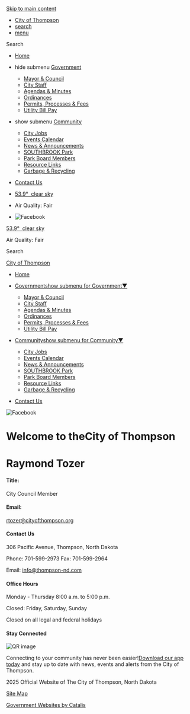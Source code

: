 [Skip to main content](https://www.cityofthompsonnd.com/index.asp?SEC=AA7CA9B7-2B9B-426D-9105-7DFB9AFADE8C&DE=381AA16A-3724-40EE-9764-FE9191D86A3D%2F)

- [City of Thompson](https://www.cityofthompsonnd.com)
- [search](https://www.cityofthompsonnd.com/index.asp?SEC=AA7CA9B7-2B9B-426D-9105-7DFB9AFADE8C&DE=381AA16A-3724-40EE-9764-FE9191D86A3D)
- [menu](https://www.cityofthompsonnd.com/index.asp?SEC=AA7CA9B7-2B9B-426D-9105-7DFB9AFADE8C&DE=381AA16A-3724-40EE-9764-FE9191D86A3D)

Search

- [Home](https://www.cityofthompsonnd.com)
- hide submenu [Government](https://www.cityofthompsonnd.com/government)
  
  - [Mayor &amp; Council](https://www.cityofthompsonnd.com/mayor-council)
  - [City Staff](https://www.cityofthompsonnd.com/staff)
  - [Agendas &amp; Minutes](https://www.cityofthompsonnd.com/agendas-minutes)
  - [Ordinances](https://www.cityofthompsonnd.com/ordinances)
  - [Permits, Processes &amp; Fees](https://www.cityofthompsonnd.com/permits-fees)
  - [Utility Bill Pay](https://www.cityofthompsonnd.com/pay-utilities)
- show submenu [Community](https://www.cityofthompsonnd.com/community)
  
  - [City Jobs](https://www.cityofthompsonnd.com/jobs)
  - [Events Calendar](https://www.cityofthompsonnd.com/calendar)
  - [News &amp; Announcements](https://www.cityofthompsonnd.com/news)
  - [SOUTHBROOK Park](https://www.cityofthompsonnd.com/southbrook-park)
  - [Park Board Members](https://www.cityofthompsonnd.com/park-board)
  - [Resource Links](https://www.cityofthompsonnd.com/resource-links)
  - [Garbage &amp; Recycling](https://www.cityofthompsonnd.com/garbage-recycling)
- [Contact Us](https://www.cityofthompsonnd.com/contact-us)
- [53.9°  clear sky](https://openweathermap.org/city/5012103)
- Air Quality: Fair
- ![Facebook](https://www.cityofthompsonnd.com/repository/designs/images/social/fb.png)

[53.9°  clear sky](https://openweathermap.org/city/5012103)

Air Quality: Fair

Search

[City of Thompson](https://www.cityofthompsonnd.com)

- [Home](https://www.cityofthompsonnd.com)
- [Governmentshow submenu for Government▼](https://www.cityofthompsonnd.com/government)
  
  - [Mayor &amp; Council](https://www.cityofthompsonnd.com/mayor-council)
  - [City Staff](https://www.cityofthompsonnd.com/staff)
  - [Agendas &amp; Minutes](https://www.cityofthompsonnd.com/agendas-minutes)
  - [Ordinances](https://www.cityofthompsonnd.com/ordinances)
  - [Permits, Processes &amp; Fees](https://www.cityofthompsonnd.com/permits-fees)
  - [Utility Bill Pay](https://www.cityofthompsonnd.com/pay-utilities)
- [Communityshow submenu for Community▼](https://www.cityofthompsonnd.com/community)
  
  - [City Jobs](https://www.cityofthompsonnd.com/jobs)
  - [Events Calendar](https://www.cityofthompsonnd.com/calendar)
  - [News &amp; Announcements](https://www.cityofthompsonnd.com/news)
  - [SOUTHBROOK Park](https://www.cityofthompsonnd.com/southbrook-park)
  - [Park Board Members](https://www.cityofthompsonnd.com/park-board)
  - [Resource Links](https://www.cityofthompsonnd.com/resource-links)
  - [Garbage &amp; Recycling](https://www.cityofthompsonnd.com/garbage-recycling)
- [Contact Us](https://www.cityofthompsonnd.com/contact-us)

![Facebook](https://www.cityofthompsonnd.com/repository/designs/images/social/fixed/fb-ko.png)

# Welcome to theCity of Thompson

# Raymond Tozer

#### Title:

City Council Member

#### Email:

[rtozer@cityofthompson.org](mailto:rtozer@cityofthompson.org)

#### Contact Us

306 Pacific Avenue, Thompson, North Dakota

Phone: 701-599-2973 Fax: 701-599-2964

Email: [info@thompson-nd.com](https://www.cityofthompsonnd.com/info@thompson-nd.com)

#### Office Hours

Monday - Thursday 8:00 a.m. to 5:00 p.m.

Closed: Friday, Saturday, Sunday

Closed on all legal and federal holidays

#### Stay Connected

![QR image](https://www.cityofthompsonnd.com/repository/designs/templates/GO_thompson-nd_2025_resp/images/QR.png)

Connecting to your community has never been easier\![Download our app today](https://app.katandcompany.com/api/promoProxy/ae6f2298-a967-11ec-8dc6-0a8ebc214e8b) and stay up to date with news, events and alerts from the City of Thompson.

2025 Official Website of The City of Thompson, North Dakota

[Site Map](https://www.cityofthompsonnd.com/site-map)

[Government Websites by Catalis](https://catalisgov.com)